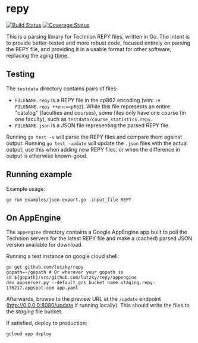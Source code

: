 # repy

[![Build Status](https://travis-ci.org/lutzky/repy.svg?branch=master)](https://travis-ci.org/lutzky/repy)
[![Coverage Status](https://coveralls.io/repos/github/lutzky/repy/badge.svg?branch=master)](https://coveralls.io/github/lutzky/repy?branch=master)

This is a parsing library for Technion REPY files, written in Go. The intent is
to provide better-tested and more robust code, focused entirely on parsing the
REPY file, and providing it in a usable format for other software, replacing
the aging [ttime](http://lutzky.github.io/ttime).

## Testing

The `testdata` directory contains pairs of files:

* `FILENAME.repy` is a REPY file in the cp862 encoding (vim: `:e FILENAME.repy ++enc=cp862`). While this file represents an entire "catalog" (faculties and courses), some files only have one course (in one faculty), such as `testdata/course_statistics.repy`.
* `FILENAME.json` is a JSON file representing the parsed REPY file.

Running `go test -v` will parse the REPY files and compare them against output. Running `go test -update` will update the `.json` files with the actual output; use this when adding new REPY files, or when the difference in output is otherwise known-good.

## Running example

Example usage:
```shell
go run examples/json-export.go -input_file REPY
```

## On AppEngine

The `appengine` directory contains a Google AppEngine app built to poll the Technion servers for the latest REPY file and make a (cached) parsed JSON version available for download.

Running a test instance on google cloud shell:

```shell
go get github.com/lutzky/repy
gopath=~/gopath # Or wherever your gopath is
cd ${gopath}/src/github.com/lutzky/repy/appengine
dev_appserver.py --default_gcs_bucket_name staging.repy-176217.appspot.com app.yaml
```

Afterwards, browse to the preview URL at the `/update` endpoint (http://0.0.0.0:8080/update if running locally). This should write the files to the *staging* file bucket.

If satisfied, deploy to production:

```shell
gcloud app deploy
```
